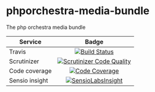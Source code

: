 phporchestra-media-bundle
=========================

The php orchestra media bundle

| Service       | Badge         |
| ------------- |:-------------:|
| Travis        | [![Build Status](https://magnum.travis-ci.com/itkg/open-orchestra-media-bundle.svg?token=jFMwikTSYoZgNjR86FGs&branch=master)](https://magnum.travis-ci.com/itkg/open-orchestra-media-bundle)|
| Scrutinizer   | [![Scrutinizer Code Quality](https://scrutinizer-ci.com/g/itkg/open-orchestra-media-bundle/badges/quality-score.png?b=master&s=f252ffac54df6564b7f6551e4d35d2730a4c3450)](https://scrutinizer-ci.com/g/itkg/open-orchestra-media-bundle/?branch=master)|
| Code coverage | [![Code Coverage](https://scrutinizer-ci.com/g/itkg/open-orchestra-media-bundle/badges/coverage.png?b=master&s=641e990de5c37295433d2b309c91bad9bd5ee8f3)](https://scrutinizer-ci.com/g/itkg/open-orchestra-media-bundle/?branch=master)|
| Sensio insight | [![SensioLabsInsight](https://insight.sensiolabs.com/projects/2819b1aa-0613-46d0-8501-dcc4975aac9f/big.png)](https://insight.sensiolabs.com/projects/2819b1aa-0613-46d0-8501-dcc4975aac9f) |
